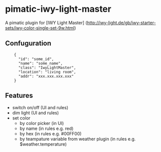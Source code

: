 pimatic-iwy-light-master
=======================

A pimatic plugin for [IWY Light Master] (http://iwy-light.de/gb/iwy-starter-sets/iwy-color-single-set-9w.html)

## Confuguration

```
    {
      "id": "some_id",
      "name": "some_name",
      "class": "IwyLightMaster",
      "location": "living room",
      "addr": "xxx.xxx.xxx.xxx"
    }

```

## Features

- switch on/off (UI and rules)
- dim light (UI and rules)
- set color
  - by color picker (in UI)
  - by name (in rules e.g. red)
  - by hex (in rules e.g. #00FF00)
  - by teampature variable from weather plugin (in rules e.g. $weather.temperature)

